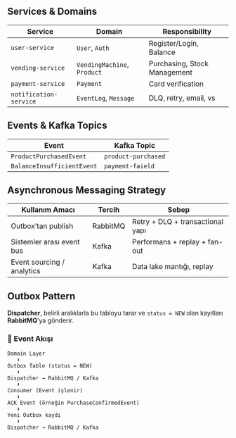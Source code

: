 ## Services & Domains

| Service                | Domain                      | Responsibility               |
|------------------------|-----------------------------|------------------------------|
| `user-service`         | `User`, `Auth`              | Register/Login, Balance      
| `vending-service`      | `VendingMachine`, `Product` | Purchasing, Stock Management 
| `payment-service`      | `Payment`                   | Card verification            
| `notification-service` | `EventLog`, `Message`       | DLQ, retry, email, vs        

## Events & Kafka Topics

| Event                      | Kafka Topic         |
|----------------------------|---------------------|
| `ProductPurchasedEvent`    | `product-purchased` 
| `BalanceInsufficientEvent` | `payment-faield`    

## Asynchronous Messaging Strategy

| Kullanım Amacı             | Tercih   | Sebep                            |
|----------------------------|----------|----------------------------------
| Outbox’tan publish         | RabbitMQ | Retry + DLQ + transactional yapı 
| Sistemler arası event bus  | Kafka    | Performans + replay + fan-out    
| Event sourcing / analytics | Kafka    | Data lake mantığı, replay        

## Outbox Pattern
**Dispatcher**, belirli aralıklarla bu tabloyu tarar ve `status = NEW` olan kayıtları **RabbitMQ**'ya gönderir.
### 🔄 Event Akışı

```plaintext
Domain Layer
   ⬇
Outbox Table (status = NEW)
   ⬇
Dispatcher → RabbitMQ / Kafka
   ⬇
Consumer (Event işlenir)
   ⬇
ACK Event (örneğin PurchaseConfirmedEvent)
   ⬇
Yeni Outbox kaydı
   ⬇
Dispatcher → RabbitMQ / Kafka
```